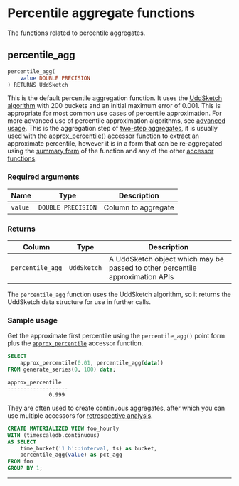 # Percentile aggregate functions
The functions related to percentile aggregates.

## percentile_agg

```sql
percentile_agg(
    value DOUBLE PRECISION
) RETURNS UddSketch
```

This is the default percentile aggregation function. It uses the [UddSketch
algorithm](https://github.com/timescale/timescale-analytics/blob/main/docs/uddsketch.md)
with 200 buckets and an initial maximum error of 0.001. This is appropriate for
most common use cases of percentile approximation. For more advanced use of
percentile approximation algorithms,
see [advanced usage](https://github.com/timescale/timescale-analytics/blob/main/docs/percentile_approximation.md#advanced-usage).
This is the aggregation step
of [two-step aggregates](https://github.com/timescale/timescale-analytics/blob/main/docs/two-step_aggregation.md),
it is usually used with the [approx_percentile()](#approx_percentile) accessor
function to extract an approximate percentile, however it is in a form that can
be re-aggregated using the [summary form](#summary-form) of the function and any
of the other [accessor functions](#accessor-functions).

### Required arguments

|Name|Type|Description|
|---|---|---|
|`value`|`DOUBLE PRECISION`|Column to aggregate|

### Returns

|Column|Type|Description|
|---|---|---|
|`percentile_agg`|`UddSketch`|A UddSketch object which may be passed to other percentile approximation APIs|

The `percentile_agg` function uses the UddSketch algorithm, so it returns the
UddSketch data structure for use in further calls.

### Sample usage
Get the approximate first percentile using the `percentile_agg()` point form plus the [`approx_percentile`](#approx_percentile) accessor function.

```SQL
SELECT
    approx_percentile(0.01, percentile_agg(data))
FROM generate_series(0, 100) data;
```
```output
approx_percentile
-------------------
             0.999
```

They are often used to create continuous aggregates, after which you can use
multiple accessors
for [retrospective analysis](https://github.com/timescale/timescale-analytics/blob/main/docs/two-step_aggregation.md#retrospective-analysis-over-downsampled-data).

```SQL
CREATE MATERIALIZED VIEW foo_hourly
WITH (timescaledb.continuous)
AS SELECT
    time_bucket('1 h'::interval, ts) as bucket,
    percentile_agg(value) as pct_agg
FROM foo
GROUP BY 1;
```
---

